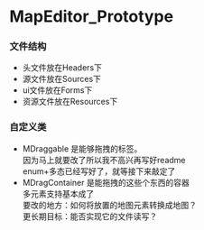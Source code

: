 # MapEditor_Prototype

### 文件结构
+ 头文件放在Headers下  
+ 源文件放在Sources下  
+ ui文件放在Forms下  
+ 资源文件放在Resources下 

### 自定义类
+ MDraggable 是能够拖拽的标签。  
 因为马上就要改了所以我不高兴再写好readme  
 enum+多态已经写好了，就等接下来敲定了   
+ MDragContainer 是能拖拽的这些个东西的容器  
 多元素支持基本成了  
 要改的地方：如何将放置的地图元素转换成地图？  
 更长期目标：能否实现它的文件读写？
